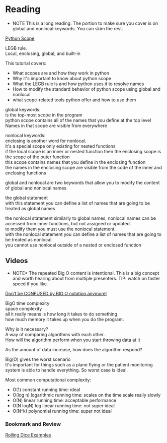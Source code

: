 # Reading

* NOTE This is a long reading. The portion to make sure you cover is on global and nonlocal keywords. You can skim the rest.

[Python Scope](https://realpython.com/python-scope-legb-rule/)

LEGB rule.  
Local, enclosing, global, and built-in  

This tutorial covers:

* What scopes are and how they work in python
* Why it's important to know about python scope
* What the LEGB rule is and how python uses it to resolve names
* How to modify the standard behavior of python scope using global and nonlocal
* what scope-related tools python offer and how to use them

global keywords:  
is the top-most scope in the program  
python scope contains all of the names that you define at the top level  
Names in that scope are visible from everywhere  

nonlocal keywords:  
enclosing is another word for nonlocal.  
it's a special scope only existing for nested functions  
if the local scope is an inner or nested function then the enclosing scope is the scope of the outer function  
this scope contains names that you define in the enclosing function  
the names in the enclosing scope are visible from the code of the inner and enclosing functions  

global and nonlocal are two keywords that allow you to modify the content of global and nonlocal names  

the global statement  
with this statement you can define a list of names that are going to be treated as global names  

the nonlocal statement 
similarly to global names, nonlocal names can be accessed from inner functions, but not assigned or updated.  
to modify them you must use the nonlocal statement.  
with the nonlocal statement you can define a list of names that are going to be treated as nonlocal  
you cannot use nonlocal outside of a nested or enclosed function  

## Videos

* NOTE* The repeated Big O content is intentional. This is a big concept and worth hearing about from multiple presenters. TIP: watch on faster speed if you like.

[Don’t be CONFUSED by BIG O notation anymore!](https://www.youtube.com/watch?v=5Uqawfl0VHQ)

BigO time complexity  
space complexity  
all it really means is how long it takes to do something  
how much memory it takes up when you do the program.  

Why is it necessary?  
A way of comparing algorithms with each other.  
How will the algorithm perform when you start throwing data at it  

As the amount of data increase, how does the algorithm respond?  

Big(O) gives the worst scenario  
It's important for things such as a plane flying or the patient monitoring system is able to handle everything. So worst case is ideal.

Most common computational complexity:
* O(1) constant running time: ideal
* O(log n) logarithmic running time: scales on the time scale really slowly
* O(N) linear running time: acceptable performance
* O(N logN) log linear running time: not super ideal
* O(N^k) polynomial running time: super not ideal


### Bookmark and Review

[Rolling Dice Examples](https://artofproblemsolving.com/wiki/index.php/Basic_Programming_With_Python#Program_Example_1_3)